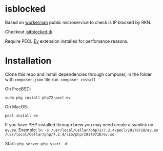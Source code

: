 # isblocked

Based on [workerman](https://github.com/walkor/Workerman) public microservice to check is IP blocked by RKN.

Checkout [isitblocked.tk](http://isitblocked.tk)

Require PECL [Ev](https://pecl.php.net/package/ev) extension installed for perfomance reasons.

# Installation

Clone this repo and install dependencies through composer, in the folder with `composer.json` file run:
```composer install```

On FreeBSD:

```
sudo pkg install php72-pecl-ev
```

On MacOS:

```
pecl install ev
```
If you have PHP installed through brew you may need create a symlink on `ev.so`.
Example:
```ln -s /usr/local/Cellar/php72/7.2.4/pecl/20170718/ev.so /usr/local/Cellar/php/7.2.4/lib/php/20170718/ev.so```

Start: `php server.php start -d`
